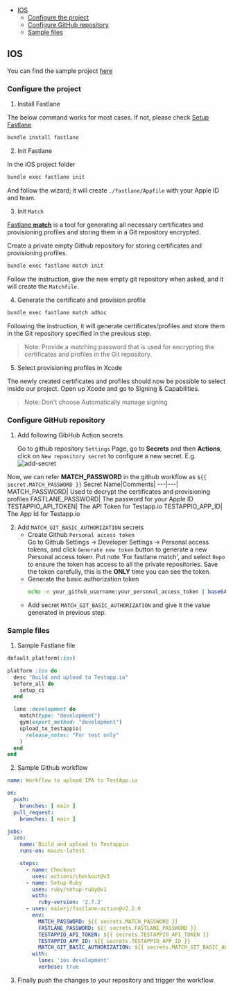 - [IOS](#ios)
  - [Configure the project](#configure-the-project)
  - [Configure GitHub repository](#configure-github-repository)
  - [Sample files](#sample-files)
## IOS
You can find the sample project [here](https://github.com/testappio/ios-sample-app)
### Configure the project
1. Install Fastlane

The below command works for most cases. If not, please check [Setup Fastlane](https://docs.fastlane.tools/getting-started/ios/setup/)

``` bash
bundle install fastlane
```

2. Init Fastlane

In the iOS project folder
``` bash
bundle exec fastlane init
```

And follow the wizard; it will create `./fastlane/Appfile` with your Apple ID and team. 

3. Init `Match`

[Fastlane **match**](https://docs.fastlane.tools/actions/match/) is a tool for generating all necessary certificates and provisioning profiles and storing them in a Git repository encrypted.

Create a private empty Github repository for storing certificates and provisioning profiles.

``` bash
bundle exec fastlane match init
```
Follow the instruction, give the new empty git repository when asked, and it will create the `Matchfile`. 

4. Generate the certificate and provision profile

``` bash
bundle exec fastlane match adhoc
```

Following the instruction, it will generate certificates/profiles and store them in the Git repository specified in the previous step. 

>Note: Provide a matching password that is used for encrypting the certificates and profiles in the Git repository.

5. Select provisioning profiles in Xcode

The newly created certificates and profiles should now be possible to select inside our project. Open up Xcode and go to Signing & Capabilities. 

>Note: Don't choose Automatically manage signing

### Configure GitHub repository
1. Add following GibHub Action secrets
  
    Go to github repository `Settings` Page, go to **Secrets** and then **Actions**, click on `New repository secret` to configure a new secret. E.g.
![add-secret](images/add-secret.jpg)

Now, we can refer **MATCH_PASSWORD** in the github workflow as `${{ secret.MATCH_PASSWORD }}`
    Secret Name|Comments|
    ---|---|
    MATCH_PASSWORD| Used to decrypt the certificates and provisioning profiles
    FASTLANE_PASSWORD| The password for your Apple ID
    TESTAPPIO_API_TOKEN| The API Token for Testapp.io
    TESTAPPIO_APP_ID| The App Id for Testapp.io



2. Add `MATCH_GIT_BASIC_AUTHORIZATION` secrets
    * Create Github `Personal access token`   
        Go to Github Settings -> Developer Settings -> Personal access tokens, and click `Generate new token` button to generate a new Personal access token. Put note 'For fastlane match', and select `Repo` to ensure the token has access to all the private repositories. Save the token carefully, this is the **ONLY** time you can see the token.
    * Generate the basic authorization token
        ``` bash
        echo -n your_github_username:your_personal_access_token | base64
        ```
    * Add secret `MATCH_GIT_BASIC_AUTHORIZATION` and give it the value generated in previous step.
### Sample files
1. Sample Fastlane file

``` ruby
default_platform(:ios)

platform :ios do
  desc "Build and upload to Testapp.io"
  before_all do
    setup_ci
  end

  lane :development do
    match(type: "development")
    gym(export_method: "development")
    upload_to_testappio(
      release_notes: "For test only"
    )
  end
end
```

2. Sample Github workflow

``` yml
name: Workflow to upload IPA to TestApp.io

on:
  push:
    branches: [ main ]
  pull_request:
    branches: [ main ]

jobs:
  ios:
    name: Build and upload to Testappio
    runs-on: macos-latest

    steps:
      - name: Checkout
        uses: actions/checkout@v3
      - name: Setup Ruby
        uses: ruby/setup-ruby@v1
        with:
          ruby-version: '2.7.2'
      - uses: maierj/fastlane-action@v2.2.0
        env:
          MATCH_PASSWORD: ${{ secrets.MATCH_PASSWORD }}
          FASTLANE_PASSWORD: ${{ secrets.FASTLANE_PASSWORD }}
          TESTAPPIO_API_TOKEN: ${{ secrets.TESTAPPIO_API_TOKEN }}
          TESTAPPIO_APP_ID: ${{ secrets.TESTAPPIO_APP_ID }}
          MATCH_GIT_BASIC_AUTHORIZATION: ${{ secrets.MATCH_GIT_BASIC_AUTHORIZATION }}
        with:
          lane: 'ios development'
          verbose: true
```

3. Finally push the changes to your repository and trigger the workflow. 